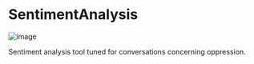 # SentimentAnalysis

![image](https://cloud.githubusercontent.com/assets/19956669/24218028/056b6722-0eff-11e7-9e43-3c7c20b87a57.jpg)

Sentiment analysis tool tuned for conversations concerning oppression. 
